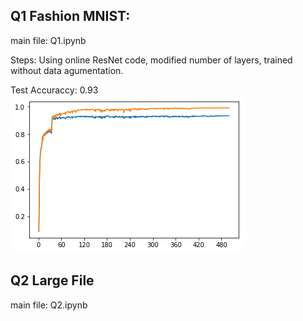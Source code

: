 ## Q1 Fashion MNIST:
main file: Q1.ipynb

Steps: Using online ResNet code, modified number of layers, trained without data agumentation.

Test Accuraccy: 0.93
![image](https://github.com/FumingX/Fashion_MNIST/blob/master/train_val_curve.png)


## Q2 Large File
main file: Q2.ipynb
